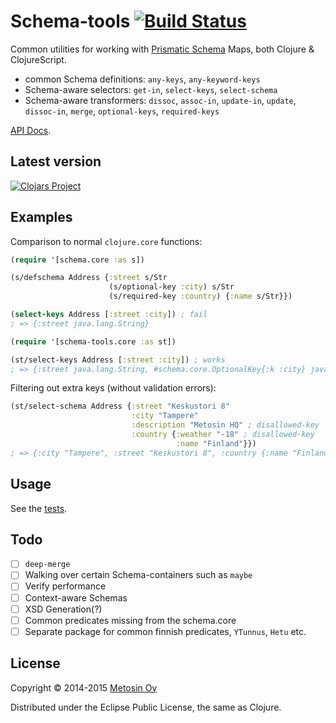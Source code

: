 # Schema-tools [![Build Status](https://travis-ci.org/metosin/schema-tools.png?branch=master)](https://travis-ci.org/metosin/schema-tools)

Common utilities for working with [Prismatic Schema](https://github.com/Prismatic/schema) Maps, both Clojure & ClojureScript.
* common Schema definitions: `any-keys`, `any-keyword-keys`
* Schema-aware selectors: `get-in`, `select-keys`, `select-schema`
* Schema-aware transformers: `dissoc`, `assoc-in`, `update-in`, `update`, `dissoc-in`, `merge`, `optional-keys`, `required-keys`

[API Docs](http://metosin.github.io/schema-tools/schema-tools.core.html).

## Latest version

[![Clojars Project](http://clojars.org/metosin/schema-tools/latest-version.svg)](http://clojars.org/metosin/schema-tools)

## Examples

Comparison to normal `clojure.core` functions:

```clojure
(require '[schema.core :as s])

(s/defschema Address {:street s/Str
                      (s/optional-key :city) s/Str
                      (s/required-key :country) {:name s/Str}})

(select-keys Address [:street :city]) ; fail
; => {:street java.lang.String}

(require '[schema-tools.core :as st])

(st/select-keys Address [:street :city]) ; works
; => {:street java.lang.String, #schema.core.OptionalKey{:k :city} java.lang.String}
````

Filtering out extra keys (without validation errors):

```clojure
(st/select-schema Address {:street "Keskustori 8"
                           :city "Tampere"
                           :description "Metosin HQ" ; disallowed-key
                           :country {:weather "-18" ; disallowed-key
                                     :name "Finland"}})
; => {:city "Tampere", :street "Keskustori 8", :country {:name "Finland"}}
```

## Usage

See the [tests](https://github.com/metosin/schema-tools/blob/master/test/schema_tools/core_test.cljx).

## Todo
- [ ] `deep-merge`
- [ ] Walking over certain Schema-containers such as `maybe`
- [ ] Verify performance
- [ ] Context-aware Schemas
- [ ] XSD Generation(?)
- [ ] Common predicates missing from the schema.core
- [ ] Separate package for common finnish predicates, `YTunnus`, `Hetu` etc.

## License

Copyright © 2014-2015 [Metosin Oy](http://www.metosin.fi)

Distributed under the Eclipse Public License, the same as Clojure.
